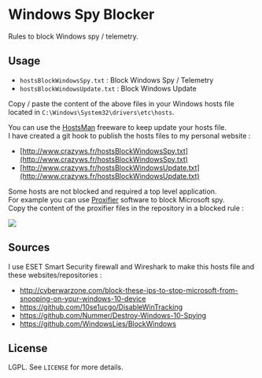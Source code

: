 # Windows Spy Blocker

Rules to block Windows spy / telemetry.

## Usage

* ``hostsBlockWindowsSpy.txt`` : Block Windows Spy / Telemetry
* ``hostsBlockWindowsUpdate.txt`` : Block Windows Update

Copy / paste the content of the above files in your Windows hosts file located in ``C:\Windows\System32\drivers\etc\hosts``.<br />

You can use the [HostsMan](http://www.abelhadigital.com/hostsman) freeware to keep update your hosts file.<br />
I have created a git hook to publish the hosts files to my personal website :
* [http://www.crazyws.fr/hostsBlockWindowsSpy.txt](http://www.crazyws.fr/hostsBlockWindowsSpy.txt)
* [http://www.crazyws.fr/hostsBlockWindowsUpdate.txt](http://www.crazyws.fr/hostsBlockWindowsUpdate.txt)

Some hosts are not blocked and required a top level application.<br />
For example you can use [Proxifier](https://www.proxifier.com/) software to block Microsoft spy.<br />
Copy the content of the proxifier files in the repository in a blocked rule :

![](https://raw.githubusercontent.com/crazy-max/WindowsSpyBlocker/master/proxifier_rule2.png)

## Sources

I use ESET Smart Security firewall and Wireshark to make this hosts file and these websites/repositories :

* http://cyberwarzone.com/block-these-ips-to-stop-microsoft-from-snooping-on-your-windows-10-device
* https://github.com/10se1ucgo/DisableWinTracking
* https://github.com/Nummer/Destroy-Windows-10-Spying
* https://github.com/WindowsLies/BlockWindows

## License

LGPL. See ``LICENSE`` for more details.

